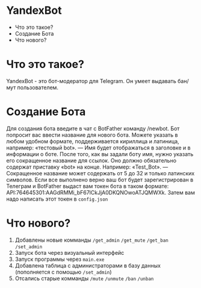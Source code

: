 # YandexBot

* Что это такое?
* Создание Бота
* Что нового?

# Что это такое?
YandexBot - это бот-модератор для Telegram. Он умеет выдавать бан/мут пользователем.

# Создание Бота
Для создания бота введите в чат с BotFather команду /newbot. Бот попросит вас ввести название для нового бота. Можете указать в любом удобном формате, поддерживается кириллица и латиница, например: «тестовый bot». — Имя будет отображаться в заголовке и в информации о боте.
После того, как вы задали боту имя, нужно указать его сокращенное название для ссылок. Оно должно обязательно содержат приставку «bot» на конце. Например: «Test_Bot». — Сокращенное название может содержать от 5 до 32 и только латинских символов.
Если все выполнено верно ваш бот будет зарегистрирован в Телеграм и BotFather выдаст вам токен бота в таком формате: API:764645301:AAGdRMMi_bF67lCkJjA0DKQNOwoATJQMWXk.
Затем вам надо написать этот токен в `config.json`

# Что нового? 
1. Добавлены новые комманды `/get_admin` `/get_mute` `/get_ban` `/set_admin`
2. Запуск бота через визуальный интерфейс
3. Запуск программы через `main.exe`
4. Добавлена таблица с администраторами в базу данных (пополняется с помощью `/set_admin`)
5. Отсались старые комманды `/mute` `/unmute` `/ban` `/unban`
